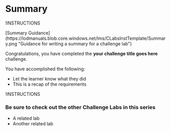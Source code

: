 # Summary

!INSTRUCTIONS[](https://raw.githubusercontent.com/LODSContent/Challenge-V2-Framework/master/Templates/LevelSpecific/Summary/@lab.Variable(difficulty).md)

<span class="guidance">
[Summary Guidance](https://lodmanuals.blob.core.windows.net/lms/CLabsInstTemplate/Summary.png "Guidance for writing a summary for a challenge lab")
</span>

Congratulations, you have completed the **your challenge title goes here** challenge.

You have accomplished the following:

-    Let the learner know what they did
-    This is a recap of the requirements

!INSTRUCTIONS[](https://raw.githubusercontent.com/LODSContent/Challenge-V2-Framework/master/Templates/Feedback.md)
### Be sure to check out the other Challenge Labs in this series

- A related lab
- Another related lab



